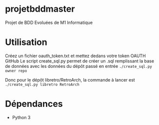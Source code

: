 # projetbddmaster
Projet de BDD Evoluées de M1 Informatique

# Utilisation
Créez un fichier oauth_token.txt et mettez dedans votre token OAUTH GitHub
Le script create_sql.py permet de créer un .sql remplissant la base de données avec les données du dépôt passé en entrée
`./create_sql.py owner repo`

Donc pour le dépôt libretro/RetroArch, la commande à lancer est `./create_sql.py libretro RetroArch`

# Dépendances
 - Python 3
